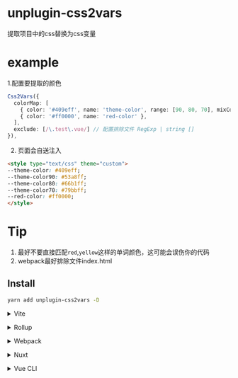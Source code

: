 # unplugin-css2vars

提取项目中的css替换为css变量

# example

1.配置要提取的颜色

```ts
Css2Vars({
  colorMap: [
    { color: '#409eff', name: 'theme-color', range: [90, 80, 70], mixColor: '#ffffff' }, // range生成对应的色阶
    { color: '#ff0000', name: 'red-color' },
  ],
  exclude: [/\.test\.vue/] // 配置排除文件 RegExp | string []
}),
```

2. 页面会自送注入

```html
<style type="text/css" theme="custom">
--theme-color: #409eff;
--theme-color90: #53a8ff;
--theme-color80: #66b1ff;
--theme-color70: #79bbff;
--red-color: #ff0000;
</style>
```

# Tip

1. 最好不要直接匹配`red`,`yellow`这样的单词颜色，这可能会误伤你的代码
2. webpack最好排除文件index.html


## Install

```bash
yarn add unplugin-css2vars -D
```

<details>
<summary>Vite</summary><br>

```ts
// vite.config.ts
import Css2Vars from 'css2vars/vite'

export default defineConfig({
  plugins: [
    Css2Vars({
      colorMap: [
        { color: '#409eff', name: 'theme-color', range: [90, 80, 70], mixColor: '#ffffff' },
        { color: '#ff0000', name: 'red-color' },
      ],
      exclude: [/\.test\.vue/] // 配置排除文件 RegExp | string []
    }),
  ],
})

// main.ts
import 'virtual:theme'

// changeColor
import { changeColor } from 'virtual:theme'

changeColor({
  'theme-color': 'red',
  'red-color': '#eeeeee'
})
```

Example: [`playground/`](./playground/)

<br></details>

<details>
<summary>Rollup</summary><br>

```ts
// rollup.config.js
import Css2Vars from 'css2vars/rollup'

export default {
  plugins: [
    Css2Vars({
      colorMap: [
        { color: '#409eff', name: 'theme-color', range: [90, 80, 70] },
        { color: '#ff0000', name: 'red-color' },
      ],
      exclude: [/\.test\.vue/]
    }),
  ],
}
```

<br></details>


<details>
<summary>Webpack</summary><br>

```ts
// webpack.config.js
module.exports = {
  /* ... */
  plugins: [
    require('css2vars/webpack').default({
      colorMap: [
        { color: '#409eff', name: 'theme-color', range: [90, 80, 70] },
        { color: '#ff0000', name: 'red-color' },
      ],
      exclude: [/\.test\.vue/]
    })
  ]
}
```

<br></details>

<details>
<summary>Nuxt</summary><br>

```ts
// nuxt.config.js
export default {
  buildModules: [
    ['css2vars/nuxt', {
      colorMap: [
        { color: '#409eff', name: 'theme-color', range: [90, 80, 70] },
        { color: '#ff0000', name: 'red-color' },
      ],
      exclude: [/\.test\.vue/]
    }],
  ],
}
```

> This module works for both Nuxt 2 and [Nuxt Vite](https://github.com/nuxt/vite)

<br></details>

<details>
<summary>Vue CLI</summary><br>

```ts
// vue.config.js
module.exports = {
  configureWebpack: {
    plugins: [
      require('css2vars/webpack')({
        colorMap: {
          '--red-color': 'red',
          '--theme-color': '#409eff',
          '--black': '#333333',
        },
        exclude: [/\.test\.vue/]
      }),
    ],
  },
}
```




